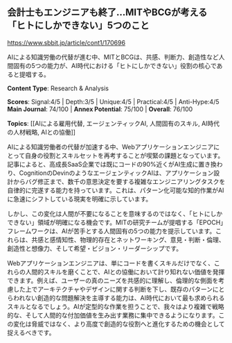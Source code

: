 ## 会計士もエンジニアも終了…MITやBCGが考える「ヒトにしかできない」5つのこと

https://www.sbbit.jp/article/cont1/170696

AIによる知識労働の代替が進む中、MITとBCGは、共感、判断力、創造性など人間固有の5つの能力が、AI時代における「ヒトにしかできない」役割の核心であると提唱する。

**Content Type**: Research & Analysis

**Scores**: Signal:4/5 | Depth:3/5 | Unique:4/5 | Practical:4/5 | Anti-Hype:4/5
**Main Journal**: 74/100 | **Annex Potential**: 75/100 | **Overall**: 76/100

**Topics**: [[AIによる雇用代替, エージェンティックAI, 人間固有のスキル, AI時代の人材戦略, AIとの協働]]

AIによる知識労働者の代替が加速する中、Webアプリケーションエンジニアにとって自身の役割とスキルセットを再考することが喫緊の課題となっています。記事によると、高成長SaaS企業では既にコードの90%近くがAI生成に置き換わり、CognitionのDevinのようなエージェンティックAIは、アプリケーション設計からバグ修正まで、数千の意思決定を要する複雑なエンジニアリングタスクを自律的に完遂する能力を持っています。これは、パターン化可能な知的作業がAIに急速にシフトしている現実を明確に示しています。

しかし、この変化は人間が不要になることを意味するのではなく、「ヒトにしかできない」領域が明確になる機会です。MITの研究チームが提唱する「EPOCH」フレームワークは、AIが苦手とする人間固有の5つの能力を提示しています。これらは、共感と感情知性、物理的存在とネットワーキング、意見・判断・倫理、創造性と想像力、そして希望・ビジョン・リーダーシップです。

Webアプリケーションエンジニアは、単にコードを書くスキルだけでなく、これらの人間的スキルを磨くことで、AIとの協働において計り知れない価値を発揮できます。例えば、ユーザーの真のニーズを共感的に理解し、倫理的な側面を考慮した上でアーキテクチャやデザインに関する判断を下し、既存のパターンにとらわれない創造的な問題解決を主導する能力は、AI時代において最も求められるスキルとなるでしょう。AIが定型的な作業を担うことで、我々はより複雑で戦略的な、そして人間的な付加価値を生み出す業務に集中できるようになります。この変化は脅威ではなく、より高度で創造的な役割へと進化するための機会として捉えるべきです。